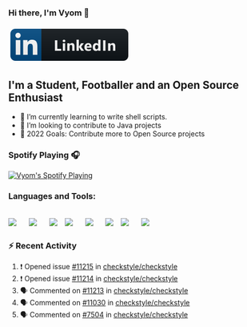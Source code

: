 ### Hi there, I'm Vyom 👋

<a href="https://www.linkedin.com/in/vyom-yadav-66a97918b/">
    <img src="https://github.com/MikeCodesDotNET/ColoredBadges/blob/master/svg/social/linkedin.svg" alt="gitter" style="vertical-align:top; margin:6px 4px">
</a>  

## I'm a Student, Footballer and an Open Source Enthusiast

- 🌱 I’m currently learning to write shell scripts.
- 👯 I’m looking to contribute to Java projects
- 🥅 2022 Goals: Contribute more to Open Source projects

### Spotify Playing 🎧

[<img src="https://novatorem-git-master-vyom-yadav.vercel.app/api/spotify" alt="Vyom's Spotify Playing" width="350" />](https://open.spotify.com/user/312oauov5ttlvf6hg6yygyiz3m4m)


### Languages and Tools:

<img src="https://qph.fs.quoracdn.net/main-qimg-48b7a3d8958565e7aa3ad4dbf2312770.webp" height="30"> &nbsp; &nbsp;  <img src="https://www.techbaz.org/Course/img/c-logo.png" height="30"> &nbsp; &nbsp;  <img src="https://image.flaticon.com/icons/png/512/25/25231.png" height="30"> &nbsp; <img src="https://resources.jetbrains.com/storage/products/intellij-idea/img/meta/intellij-idea_logo_300x300.png" height="30"> &nbsp; &nbsp; <img src="https://www.tinkercad.com/favicon.ico" height="30"> &nbsp; &nbsp;  <img src="https://upload.wikimedia.org/wikipedia/commons/thumb/e/e0/Git-logo.svg/1280px-Git-logo.svg.png" height="25">&nbsp; &nbsp;<img src="https://upload.wikimedia.org/wikipedia/commons/thumb/c/c3/Python-logo-notext.svg/1200px-Python-logo-notext.svg.png" height="25"> &nbsp; &nbsp; <img src="https://www.djangoproject.com/m/img/logos/django-logo-negative.png" height="25">
---

### :zap: Recent Activity

<!--START_SECTION:activity-->
1. ❗️ Opened issue [#11215](https://github.com/checkstyle/checkstyle/issues/11215) in [checkstyle/checkstyle](https://github.com/checkstyle/checkstyle)
2. ❗️ Opened issue [#11214](https://github.com/checkstyle/checkstyle/issues/11214) in [checkstyle/checkstyle](https://github.com/checkstyle/checkstyle)
3. 🗣 Commented on [#11213](https://github.com/checkstyle/checkstyle/issues/11213) in [checkstyle/checkstyle](https://github.com/checkstyle/checkstyle)
4. 🗣 Commented on [#11030](https://github.com/checkstyle/checkstyle/issues/11030) in [checkstyle/checkstyle](https://github.com/checkstyle/checkstyle)
5. 🗣 Commented on [#7504](https://github.com/checkstyle/checkstyle/issues/7504) in [checkstyle/checkstyle](https://github.com/checkstyle/checkstyle)
<!--END_SECTION:activity-->





